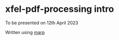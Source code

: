 # xfel-pdf-processing intro

To be presented on 12th April 2023

Written using [marp](https://marp.app/)
